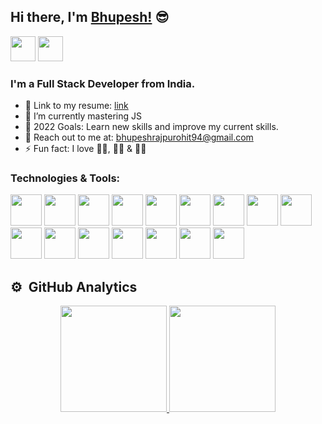 ## Hi there, I'm [Bhupesh!](https://github.com/Bhupesh494) 😎

[<img src="https://logo.letskhabar.com/img?tool=linkedin&acol=gold" width="40px">](https://www.linkedin.com/in/bhupesh-rajpurohit-a59728199/)
[<img src="https://logo.letskhabar.com/img?tool=globe&acol=gold" width="40px">](https://moshified494.netlify.app/)
<br />

### I'm a Full Stack Developer from India.

- 📰 Link to my resume: [link](https://drive.google.com/file/d/1oAuu8yeNfQ42dDEBYwGMUA5aBx0z_z6-/view?usp=sharing)
- 🌱 I’m currently mastering JS
- 🥅 2022 Goals: Learn new skills and improve my current skills.
- 📝 Reach out to me at: bhupeshrajpurohit94@gmail.com
- ⚡ Fun fact: I love 👨‍🍳, 🚶‍♂️ & 🏋️‍♂️
  <br />

### Technologies & Tools:

<img src="https://logo.letskhabar.com/img?tool=react&acol=gold" width="50px"> 
<img src="https://logo.letskhabar.com/img/?tool=angularjs&acol=gold" width="50px"> 
<img src="https://logo.letskhabar.com/img?tool=node&acol=gold" width="50px"> 
<img src="https://logo.letskhabar.com/img?tool=mongodb&acol=gold" width="50px"> 
<img src="https://logo.letskhabar.com/img/?tool=postgresql&acol=gold" width="50px"> 
<img src="https://logo.letskhabar.com/img?tool=bootstrap&acol=gold" width="50px"> 
<img src="https://logo.letskhabar.com/img/?tool=sass&acol=gold" width="50px">
<img src="https://logo.letskhabar.com/img?tool=html&acol=gold" width="50px"> 
<img src="https://logo.letskhabar.com/img?tool=css&acol=gold" width="50px"> 
<img src="https://logo.letskhabar.com/img?tool=js&acol=gold" width="50px"> 
<img src="https://logo.letskhabar.com/img/?tool=c-plus&acol=gold" width="50px"> 
<img src="https://logo.letskhabar.com/img?tool=python&acol=gold" width="50px">
<img src="https://logo.letskhabar.com/img/?tool=vs-code&acol=gold" width="50px">
<img src="https://logo.letskhabar.com/img?tool=git&acol=gold" width="50px">
<img src="https://logo.letskhabar.com/img?tool=github&acol=gold" width="50px">
<img src="https://logo.letskhabar.com/img/?tool=figma&acol=gold" width="50px">

## ⚙️ &nbsp;GitHub Analytics

<p align="center">
<a href="https://github.com/Bhupesh494">
  <img height="170em" src="https://github-readme-stats-eight-theta.vercel.app/api?username=Bhupesh494&show_icons=true&theme=algolia&include_all_commits=true&count_private=true"/>
  <img height="170em" src="https://github-readme-stats-eight-theta.vercel.app/api/top-langs/?username=Bhupesh494&layout=compact&langs_count=8&theme=algolia"/>
</a>
</p>
